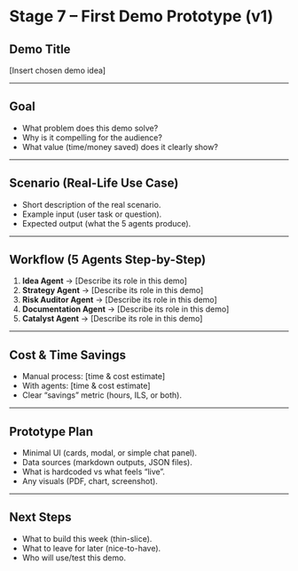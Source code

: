 # Stage 7 – First Demo Prototype (v1)

## Demo Title
[Insert chosen demo idea]

---

## Goal
- What problem does this demo solve?
- Why is it compelling for the audience?
- What value (time/money saved) does it clearly show?

---

## Scenario (Real-Life Use Case)
- Short description of the real scenario.
- Example input (user task or question).
- Expected output (what the 5 agents produce).

---

## Workflow (5 Agents Step-by-Step)
1. **Idea Agent** → [Describe its role in this demo]
2. **Strategy Agent** → [Describe its role in this demo]
3. **Risk Auditor Agent** → [Describe its role in this demo]
4. **Documentation Agent** → [Describe its role in this demo]
5. **Catalyst Agent** → [Describe its role in this demo]

---

## Cost & Time Savings
- Manual process: [time & cost estimate]
- With agents: [time & cost estimate]
- Clear “savings” metric (hours, ILS, or both).

---

## Prototype Plan
- Minimal UI (cards, modal, or simple chat panel).
- Data sources (markdown outputs, JSON files).
- What is hardcoded vs what feels “live”.
- Any visuals (PDF, chart, screenshot).

---

## Next Steps
- What to build this week (thin-slice).
- What to leave for later (nice-to-have).
- Who will use/test this demo.
